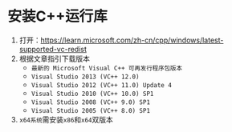 # 安装C++运行库

1. 打开：<https://learn.microsoft.com/zh-cn/cpp/windows/latest-supported-vc-redist>
2. 根据文章指引下载版本
    - ```最新的 Microsoft Visual C++ 可再发行程序包版本```
    - ```Visual Studio 2013 (VC++ 12.0)```
    - ```Visual Studio 2012 (VC++ 11.0) Update 4```
    - ```Visual Studio 2010 (VC++ 10.0) SP1```
    - ```Visual Studio 2008 (VC++ 9.0) SP1```
    - ```Visual Studio 2005 (VC++ 8.0) SP1```
3. ```x64系统```需安装```x86```和```x64```双版本